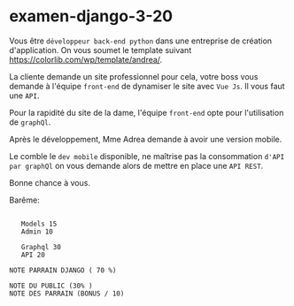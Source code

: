 # examen-django-3-20

Vous être `développeur back-end python` dans une entreprise de création d'application.
On vous soumet le template suivant https://colorlib.com/wp/template/andrea/.

La cliente demande un site professionnel pour cela, votre boss vous demande à l'équipe `front-end` de dynamiser le site avec `Vue Js`. 
Il vous faut une `API`.

Pour la rapidité du site de la dame, l'équipe `front-end` opte pour l'utilisation de `graphQl`.

Après le développement, Mme Adrea demande à avoir une version mobile.

Le comble le `dev mobile` disponible, ne maîtrise pas la consommation `d'API par graphQl` on vous demande alors de mettre en place une `API REST`.



Bonne chance à vous.

Barême:
```

   Models 15
   Admin 10

   Graphql 30
   API 20

NOTE PARRAIN DJANGO ( 70 %)

NOTE DU PUBLIC (30% )
NOTE DES PARRAIN (BONUS / 10)
```
